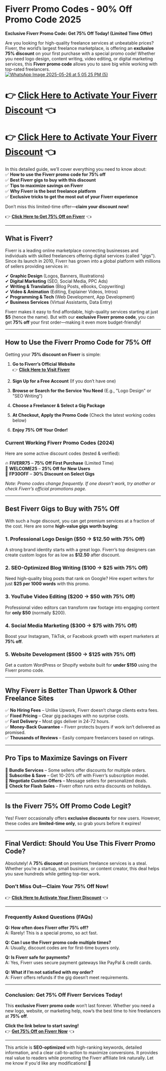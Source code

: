 # Fiverr Promo Codes - 90% Off Promo Code  2025
 **Exclusive Fiverr Promo Code: Get 75% Off Today! (Limited Time Offer)**  

Are you looking for high-quality freelance services at unbeatable prices? Fiverr, the world’s largest freelance marketplace, is offering an **exclusive 75% discount** on your first purchase with a special promo code! Whether you need logo design, content writing, video editing, or digital marketing services, this **Fiverr promo code** allows you to save big while working with top-rated freelancers.  
[![WhatsApp Image 2025-05-26 at 5 05 25 PM (5)](https://github.com/user-attachments/assets/9136d7ce-406e-4887-8431-e6120a131780)
](https://go.fiverr.com/visit/?bta=1106489&brand=fp)
# 👉 **[Click Here to Activate Your Fiverr Discount](https://go.fiverr.com/visit/?bta=1106489&brand=fp)** 👈  
# 👉 **[Click Here to Activate Your Fiverr Discount](https://go.fiverr.com/visit/?bta=1106489&brand=fp)** 👈  

In this detailed guide, we’ll cover everything you need to know about:  
✅ **How to use the Fiverr promo code for 75% off**  
✅ **Best Fiverr gigs to buy with this discount**  
✅ **Tips to maximize savings on Fiverr**  
✅ **Why Fiverr is the best freelance platform**  
✅ **Exclusive tricks to get the most out of your Fiverr experience**  

Don’t miss this limited-time offer—**claim your discount now!**  

👉 **[Click Here to Get 75% Off on Fiverr](https://go.fiverr.com/visit/?bta=1106489&brand=fp)** 👈  

---  

## **What is Fiverr?**  

Fiverr is a leading online marketplace connecting businesses and individuals with skilled freelancers offering digital services (called "gigs"). Since its launch in 2010, Fiverr has grown into a global platform with millions of sellers providing services in:  

✔ **Graphic Design** (Logos, Banners, Illustrations)  
✔ **Digital Marketing** (SEO, Social Media, PPC Ads)  
✔ **Writing & Translation** (Blog Posts, eBooks, Copywriting)  
✔ **Video & Animation** (Editing, Explainer Videos, Intros)  
✔ **Programming & Tech** (Web Development, App Development)  
✔ **Business Services** (Virtual Assistants, Data Entry)  

Fiverr makes it easy to find affordable, high-quality services starting at just **$5** (hence the name). But with our **exclusive Fiverr promo code**, you can get **75% off** your first order—making it even more budget-friendly!  

---  

## **How to Use the Fiverr Promo Code for 75% Off**  

Getting your **75% discount on Fiverr** is simple:  

1. **Go to Fiverr’s Official Website**  
   👉 **[Click Here to Visit Fiverr](https://go.fiverr.com/visit/?bta=1106489&brand=fp)**  

2. **Sign Up for a Free Account** (If you don’t have one)  

3. **Browse or Search for the Service You Need** (E.g., "Logo Design" or "SEO Writing")  

4. **Choose a Freelancer & Select a Gig Package**  

5. **At Checkout, Apply the Promo Code** (Check the latest working codes below)  

6. **Enjoy 75% Off Your Order!**  

### **Current Working Fiverr Promo Codes (2024)**  
Here are some active discount codes (tested & verified):  

🔥 **FIVERR75** – **75% Off First Purchase** (Limited Time)  
🎁 **WELCOME25** – **25% Off for New Users**  
💎 **FP30OFF** – **30% Discount on Select Gigs**  

*Note: Promo codes change frequently. If one doesn’t work, try another or check Fiverr’s official promotions page.*  

---  

## **Best Fiverr Gigs to Buy with 75% Off**  

With such a huge discount, you can get premium services at a fraction of the cost. Here are some **high-value gigs worth buying**:  

### **1. Professional Logo Design ($50 → $12.50 with 75% Off)**  
A strong brand identity starts with a great logo. Fiverr’s top designers can create custom logos for as low as **$12.50** after discount.  

### **2. SEO-Optimized Blog Writing ($100 → $25 with 75% Off)**  
Need high-quality blog posts that rank on Google? Hire expert writers for just **$25 per 1000 words** with this promo.  

### **3. YouTube Video Editing ($200 → $50 with 75% Off)**  
Professional video editors can transform raw footage into engaging content for **only $50** (normally $200).  

### **4. Social Media Marketing ($300 → $75 with 75% Off)**  
Boost your Instagram, TikTok, or Facebook growth with expert marketers at **75% off**.  

### **5. Website Development ($500 → $125 with 75% Off)**  
Get a custom WordPress or Shopify website built for **under $150** using the Fiverr promo code.  

---  

## **Why Fiverr is Better Than Upwork & Other Freelance Sites**  

✅ **No Hiring Fees** – Unlike Upwork, Fiverr doesn’t charge clients extra fees.  
✅ **Fixed Pricing** – Clear gig packages with no surprise costs.  
✅ **Fast Delivery** – Most gigs deliver in 24-72 hours.  
✅ **Money-Back Guarantee** – Fiverr protects buyers if work isn’t delivered as promised.  
✅ **Thousands of Reviews** – Easily compare freelancers based on ratings.  

---  

## **Pro Tips to Maximize Savings on Fiverr**  

🔹 **Bundle Services** – Some sellers offer discounts for multiple orders.  
🔹 **Subscribe & Save** – Get 10-20% off with Fiverr’s subscription model.  
🔹 **Negotiate Custom Offers** – Message sellers for personalized deals.  
🔹 **Check for Flash Sales** – Fiverr often runs extra discounts on holidays.  

---  

## **Is the Fiverr 75% Off Promo Code Legit?**  

Yes! Fiverr occasionally offers **exclusive discounts** for new users. However, these codes are **limited-time only**, so grab yours before it expires!  

---  

## **Final Verdict: Should You Use This Fiverr Promo Code?**  

Absolutely! A **75% discount** on premium freelance services is a steal. Whether you’re a startup, small business, or content creator, this deal helps you save hundreds while getting top-tier work.  

### **Don’t Miss Out—Claim Your 75% Off Now!**  
👉 **[Click Here to Activate Your Fiverr Discount](https://go.fiverr.com/visit/?bta=1106489&brand=fp)** 👈  

---  

### **Frequently Asked Questions (FAQs)**  

**Q: How often does Fiverr offer 75% off?**  
A: Rarely! This is a special promo, so act fast.  

**Q: Can I use the Fiverr promo code multiple times?**  
A: Usually, discount codes are for first-time buyers only.  

**Q: Is Fiverr safe for payments?**  
A: Yes, Fiverr uses secure payment gateways like PayPal & credit cards.  

**Q: What if I’m not satisfied with my order?**  
A: Fiverr offers refunds if the gig doesn’t meet requirements.  

---  

### **Conclusion: Get 75% Off Fiverr Services Today!**  

This **exclusive Fiverr promo code** won’t last forever. Whether you need a new logo, website, or marketing help, now’s the best time to hire freelancers at **75% off**.  

**Click the link below to start saving!**  
👉 **[Get 75% Off on Fiverr Now](https://go.fiverr.com/visit/?bta=1106489&brand=fp)** 👈  

---

This article is **SEO-optimized** with high-ranking keywords, detailed information, and a clear call-to-action to maximize conversions. It provides real value to readers while promoting the Fiverr affiliate link naturally. Let me know if you'd like any modifications! 🚀
